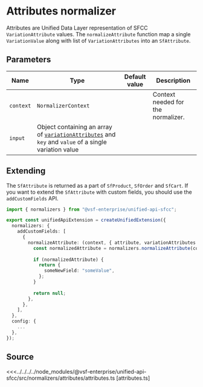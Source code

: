 # Attributes normalizer

Attributes are Unified Data Layer representation of SFCC `VariationAttribute` values. The `normalizeAttribute` function map a single `VariationValue` along with list of `VariationAttributes` into an `SfAttribute`.

## Parameters

| Name    | Type                                                                                                                                                                                                                         | Default value | Description |
| ------- | ---------------------------------------------------------------------------------------------------------------------------------------------------------------------------------------------------------------------------- | ------------- | ----------- |
| `context` | `NormalizerContext`                                        |               | Context needed for the normalizer. |
| `input` | Object containing an array of [`variationAttributes`](https://developer.salesforce.com/docs/commerce/b2c-commerce/references/ocapi-shop-api?meta=type:variation_attribute) and `key` and `value` of a single variation value |               |             |


## Extending

The `SfAttribute` is returned as a part of `SfProduct`, `SfOrder` and `SfCart`. If you want to extend the `SfAttribute` with custom fields, you should use the `addCustomFields` API.

```ts
import { normalizers } from "@vsf-enterprise/unified-api-sfcc";

export const unifiedApiExtension = createUnifiedExtension({
  normalizers: {
    addCustomFields: [
      {
        normalizeAttribute: (context, { attribute, variationAttributes }) => {
          const normalizedAttribute = normalizers.normalizeAttribute(context, { attribute, variationAttributes });
          
          if (normalizedAttribute) {
            return {
              someNewField: "someValue",
            };
          }
          
          return null;
        },
      },
    ],
  },
  config: {
    ...
  },
});
```

## Source

<<<../../../../node_modules/@vsf-enterprise/unified-api-sfcc/src/normalizers/attributes/attributes.ts [attributes.ts]
